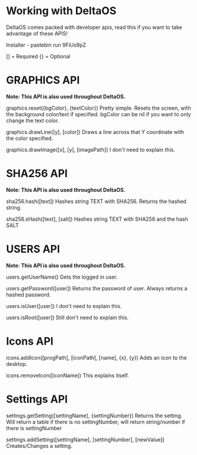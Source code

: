 Working with DeltaOS
==
 
DeltaOS comes packed with developer apis,
read this if you want to take advantage
of these APIS!
 
Installer - pastebin run 9FiUs9pZ
 
[] = Required
{} = Optional

GRAPHICS API
==

**Note: This API is also used throughout DeltaOS.**
 
graphics.reset({bgColor}, {textColor})
Pretty simple. Resets the screen, with the background color/text if specified.
bgColor can be nil if you want to only change the text color.
 
graphics.drawLine([y], [color])
Draws a line across that Y coordinate with the color specified.
 
graphics.drawImage([x], [y], [imagePath])
I don't need to explain this.

SHA256 API
==

**Note: This API is also used throughout DeltaOS.**

sha256.hash([text])
Hashes string TEXT with SHA256. Returns the hashed string.
 
sha256.sHash([text], [salt])
Hashes string TEXT with SHA256 and the hash SALT

USERS API
==

**Note: This API is also used throughout DeltaOS.**

users.getUserName()
Gets the logged in user.
 
users.getPassword([user])
Returns the password of user.
Always returns a hashed password.
 
users.isUser([user])
I don't need to explain this.
 
users.isRoot([user])
Still don't need to explain this.

Icons API
== 
icons.addIcon([progPath], [iconPath], [name], {x}, {y})
Adds an icon to the desktop.
 
icons.removeIcon([iconName])
This explains itself.

Settings API
== 
settings.getSetting([settingName], {settingNumber})
Returns the setting. Will return a table if there is no settingNumber,
will return string/number if there is settingNumber
 
settings.addSetting([settingName], [settingNumber], [newValue])
Creates/Changes a setting.

